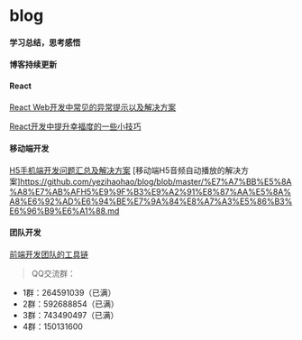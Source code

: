 # blog
#### 学习总结，思考感悟

#### 博客持续更新

#### React

[React Web开发中常见的异常提示以及解决方案](https://github.com/yezihaohao/blog/blob/master/React%20Web%E5%BC%80%E5%8F%91%E4%B8%AD%E5%B8%B8%E8%A7%81%E7%9A%84%E5%BC%82%E5%B8%B8%E6%8F%90%E7%A4%BA%E4%BB%A5%E5%8F%8A%E8%A7%A3%E5%86%B3%E6%96%B9%E6%A1%88.md)

[React开发中提升幸福度的一些小技巧](https://github.com/yezihaohao/blog/blob/master/React%E5%BC%80%E5%8F%91%E4%B8%AD%E6%8F%90%E5%8D%87%E5%B9%B8%E7%A6%8F%E5%BA%A6%E7%9A%84%E4%B8%80%E4%BA%9B%E5%B0%8F%E6%8A%80%E5%B7%A7.md)

#### 移动端开发

[H5手机端开发问题汇总及解决方案](https://github.com/yezihaohao/blog/blob/master/H5%E6%89%8B%E6%9C%BA%E7%AB%AF%E5%BC%80%E5%8F%91%E9%97%AE%E9%A2%98%E6%B1%87%E6%80%BB%E5%8F%8A%E8%A7%A3%E5%86%B3%E6%96%B9%E6%A1%88.md)
[移动端H5音频自动播放的解决方案]https://github.com/yezihaohao/blog/blob/master/%E7%A7%BB%E5%8A%A8%E7%AB%AFH5%E9%9F%B3%E9%A2%91%E8%87%AA%E5%8A%A8%E6%92%AD%E6%94%BE%E7%9A%84%E8%A7%A3%E5%86%B3%E6%96%B9%E6%A1%88.md

#### 团队开发

[前端开发团队的工具链](https://github.com/yezihaohao/blog/blob/master/%E5%89%8D%E7%AB%AF%E5%BC%80%E5%8F%91%E5%9B%A2%E9%98%9F%E7%9A%84%E5%B7%A5%E5%85%B7%E9%93%BE.md)

> QQ交流群：
- 1群：264591039（已满）
- 2群：592688854（已满）
- 3群：743490497（已满）
- 4群：150131600

